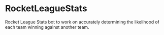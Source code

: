 # RocketLeagueStats
Rocket League Stats bot to work on accurately determining the likelihood of each team winning against another team.
